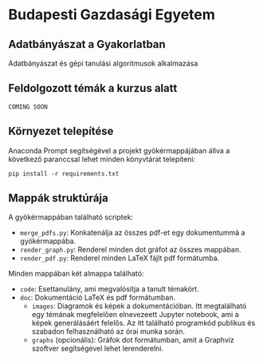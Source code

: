 # Budapesti Gazdasági Egyetem 
## Adatbányászat a Gyakorlatban
Adatbányászat és gépi tanulási algoritmusok alkalmazása

## Feldolgozott témák a kurzus alatt
```
COMING SOON
```

## Környezet telepítése
Anaconda Prompt segítségével a projekt gyökérmappájában állva a következő paranccsal lehet minden könyvtárat telepíteni: 
```
pip install -r requirements.txt
```

## Mappák struktúrája
A gyökérmappában található scriptek:  
- `merge_pdfs.py`: Konkatenálja az összes pdf-et egy dokumentummá a gyökérmappába.  
- `render_graph.py`: Renderel minden dot gráfot az összes mappában.  
- `render_pdf.py`: Renderel minden LaTeX fájlt pdf formátumba.  
    
Minden mappában két almappa található:  
- `code`: Esettanulány, ami megvalósítja a tanult témakört.  
- `doc`: Dokumentáció LaTeX és pdf formátumban.  
	- `images`: Diagramok és képek a dokumentációban. Itt megtalálható egy témának megfelelően elnevezeett Jupyter notebook, ami a képek generálásáért felelős. Az itt található programkód publikus és szabadon felhasználható az órai munka során.  
	- `graphs` (opcionális): Gráfok dot formátumban, amit a Graphviz szoftver segítségével lehet lerenderelni.   
